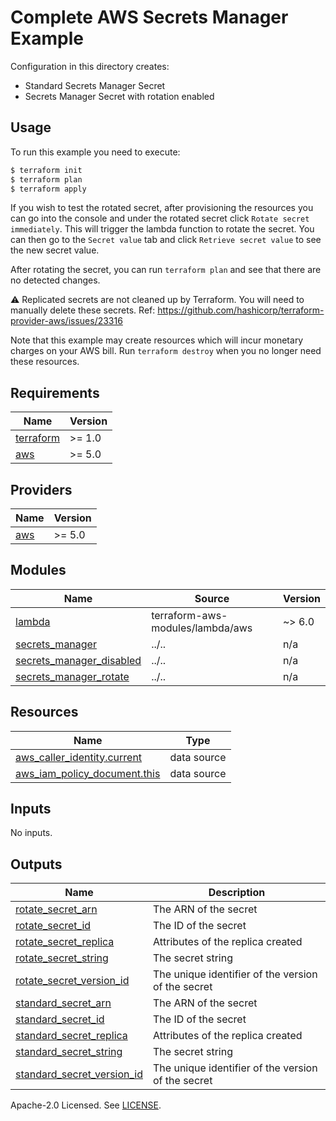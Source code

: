 # Complete AWS Secrets Manager Example

Configuration in this directory creates:

- Standard Secrets Manager Secret
- Secrets Manager Secret with rotation enabled

## Usage

To run this example you need to execute:

```bash
$ terraform init
$ terraform plan
$ terraform apply
```

If you wish to test the rotated secret, after provisioning the resources you can go into the console and under the rotated secret click `Rotate secret immediately`. This will trigger the lambda function to rotate the secret. You can then go to the `Secret value` tab and click `Retrieve secret value` to see the new secret value.

After rotating the secret, you can run `terraform plan` and see that there are no detected changes.

:warning: Replicated secrets are not cleaned up by Terraform. You will need to manually delete these secrets. Ref: https://github.com/hashicorp/terraform-provider-aws/issues/23316

Note that this example may create resources which will incur monetary charges on your AWS bill. Run `terraform destroy` when you no longer need these resources.

<!-- BEGINNING OF PRE-COMMIT-TERRAFORM DOCS HOOK -->
## Requirements

| Name | Version |
|------|---------|
| <a name="requirement_terraform"></a> [terraform](#requirement\_terraform) | >= 1.0 |
| <a name="requirement_aws"></a> [aws](#requirement\_aws) | >= 5.0 |

## Providers

| Name | Version |
|------|---------|
| <a name="provider_aws"></a> [aws](#provider\_aws) | >= 5.0 |

## Modules

| Name | Source | Version |
|------|--------|---------|
| <a name="module_lambda"></a> [lambda](#module\_lambda) | terraform-aws-modules/lambda/aws | ~> 6.0 |
| <a name="module_secrets_manager"></a> [secrets\_manager](#module\_secrets\_manager) | ../.. | n/a |
| <a name="module_secrets_manager_disabled"></a> [secrets\_manager\_disabled](#module\_secrets\_manager\_disabled) | ../.. | n/a |
| <a name="module_secrets_manager_rotate"></a> [secrets\_manager\_rotate](#module\_secrets\_manager\_rotate) | ../.. | n/a |

## Resources

| Name | Type |
|------|------|
| [aws_caller_identity.current](https://registry.terraform.io/providers/hashicorp/aws/latest/docs/data-sources/caller_identity) | data source |
| [aws_iam_policy_document.this](https://registry.terraform.io/providers/hashicorp/aws/latest/docs/data-sources/iam_policy_document) | data source |

## Inputs

No inputs.

## Outputs

| Name | Description |
|------|-------------|
| <a name="output_rotate_secret_arn"></a> [rotate\_secret\_arn](#output\_rotate\_secret\_arn) | The ARN of the secret |
| <a name="output_rotate_secret_id"></a> [rotate\_secret\_id](#output\_rotate\_secret\_id) | The ID of the secret |
| <a name="output_rotate_secret_replica"></a> [rotate\_secret\_replica](#output\_rotate\_secret\_replica) | Attributes of the replica created |
| <a name="output_rotate_secret_string"></a> [rotate\_secret\_string](#output\_rotate\_secret\_string) | The secret string |
| <a name="output_rotate_secret_version_id"></a> [rotate\_secret\_version\_id](#output\_rotate\_secret\_version\_id) | The unique identifier of the version of the secret |
| <a name="output_standard_secret_arn"></a> [standard\_secret\_arn](#output\_standard\_secret\_arn) | The ARN of the secret |
| <a name="output_standard_secret_id"></a> [standard\_secret\_id](#output\_standard\_secret\_id) | The ID of the secret |
| <a name="output_standard_secret_replica"></a> [standard\_secret\_replica](#output\_standard\_secret\_replica) | Attributes of the replica created |
| <a name="output_standard_secret_string"></a> [standard\_secret\_string](#output\_standard\_secret\_string) | The secret string |
| <a name="output_standard_secret_version_id"></a> [standard\_secret\_version\_id](#output\_standard\_secret\_version\_id) | The unique identifier of the version of the secret |
<!-- END OF PRE-COMMIT-TERRAFORM DOCS HOOK -->

Apache-2.0 Licensed. See [LICENSE](https://github.com/terraform-aws-modules/terraform-aws-secrets-manager/blob/master/LICENSE).
